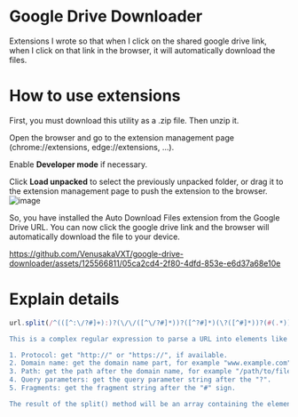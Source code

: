 # Google Drive Downloader
Extensions I wrote so that when I click on the shared google drive link, when I click on that link in the browser, it will automatically download the files.

# How to use extensions
First, you must download this utility as a .zip file. Then unzip it.

Open the browser and go to the extension management page (chrome://extensions, edge://extensions, ...).

Enable **Developer mode** if necessary.

Click **Load unpacked** to select the previously unpacked folder, or drag it to the extension management page to push the extension to the browser.
![image](https://github.com/VenusakaVXT/google-drive-downloader/assets/125566811/33db0b3d-19cf-494c-b1f6-d7b3aa909617)

So, you have installed the Auto Download Files extension from the Google Drive URL. You can now click the google drive link and the browser will automatically download the file to your device.

https://github.com/VenusakaVXT/google-drive-downloader/assets/125566811/05ca2cd4-2f80-4dfd-853e-e6d37a68e10e

# Explain details
```javascript 
url.split(/^(([^:\/?#]+):)?(\/\/([^\/?#]*))?([^?#]*)(\?([^#]*))?(#(.*))?/) ```

This is a complex regular expression to parse a URL into elements like protocol, domain, path, query parameters, and fragment.

1. Protocol: get "http://" or "https://", if available.
2. Domain name: get the domain name part, for example "www.example.com".
3. Path: get the path after the domain name, for example "/path/to/file".
4. Query parameters: get the query parameter string after the "?".
5. Fragments: get the fragment string after the "#" sign.

The result of the split() method will be an array containing the elements split from the URL according to the above regular expression.



